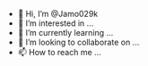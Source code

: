 - 👋 Hi, I’m @Jamo029k
- 👀 I’m interested in ...
- 🌱 I’m currently learning ...
- 💞️ I’m looking to collaborate on ...
- 📫 How to reach me ...

<!---
Jamo029k/Jamo029k is a ✨ special ✨ repository because its `README.md` (this file) appears on your GitHub profile.
You can click the Preview link to take a look at your changes.
--->

